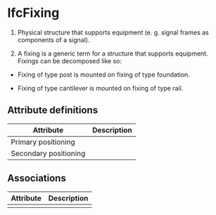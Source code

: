 IfcFixing
=========
  

  1. Physical structure that supports equipment (e. g. signal frames as components of a signal).
  

  2. A fixing is a generic term for a structure that supports equipment. Fixings can be decomposed like so: 
  

  

  

  * Fixing of type post is mounted on fixing of type foundation.
  

  * Fixing of type cantilever is mounted on fixing of type rail.
  


Attribute definitions
---------------------
| Attribute             | Description   |
|-----------------------|---------------|
| Primary positioning   |               |
| Secondary positioning |               |

Associations
------------
| Attribute   | Description   |
|-------------|---------------|
|             |               |

